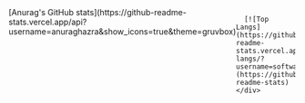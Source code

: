 <html>
  <body>
    <div style="display:flex">
      [Anurag's GitHub stats](https://github-readme-stats.vercel.app/api?username=anuraghazra&show_icons=true&theme=gruvbox)

      [![Top Langs](https://github-readme-stats.vercel.app/api/top-langs/?username=softwareeenginer&langs_count=8)](https://github.com/anuraghazra/github-readme-stats)           
    </div>
  </body>  
</html>
